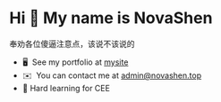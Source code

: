 
Hi 👋 My name is NovaShen
=========================

奉劝各位傻逼注意点，该说不该说的

* 🖥️  See my portfolio at [mysite](https://www.novashen.top/)
* ✉️  You can contact me at [admin@novashen.top](mailto:admin@novashen.top)
* 🧠  Hard learning for CEE
